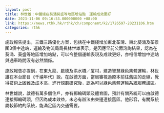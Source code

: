 ```yaml
---
layout: post
title: 林世雄：中鐵綫在葵涌葵盛等地區增站點　運輸成效更好　
date: 2023-11-06 09:16:53.000000000 +08:00
link: https://news.rthk.hk/rthk/ch/component/k2/1726597-20231106.htm
categories: rthk
---
```


施政報告提出，三鐵三路優化方案，包括在中鐵綫增加東北荃灣、東北葵涌及荃景圍3個中途站，運輸及物流局局長林世雄表示，是因應早前公眾諮詢結果，認為在葵涌、葵盛等地區增加站點，可以令整個運輸表現及成效更好，亦相信增加中途站與通車時間沒有必然關係。

施政報告亦提到，在東九龍、啟德及洪水橋／厦村，建造智慧綠色集體運輸，林世雄在本台節目《千禧年代》說，在啟德方面，當局審視過原本前往舊區的走線，覺得技術上困難及成本高，進行規劃研究後，認為可以綠色集體運輸系統服務該區。

林世雄說，啟德有萬多個住戶，亦有郵輪碼頭及體育園，預計有關系統可以由啟德連接郵輪碼頭，但因為成本效益，未必有辦法由東邊連接舊區。他形容，有關系統屬較節約的系統，能滿足區內交通需要。
